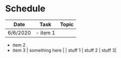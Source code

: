 # Schedule
|Date   |Task   |Topic   |
|---|---|---|
| 6/6/2020  | - item 1
- item 2
- item 3 | something here  |
| stuff 1 | stuff 2 | stuff 3|
